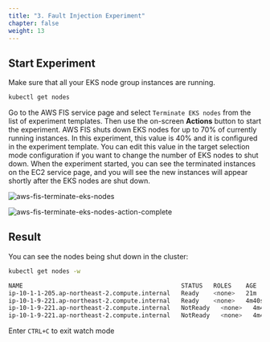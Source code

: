 ```yaml
---
title: "3. Fault Injection Experiment"
chapter: false
weight: 13
---
```


## Start Experiment

Make sure that all your EKS node group instances are running. 
```sh
kubectl get nodes
```

Go to the AWS FIS service page and select `Terminate EKS nodes` from the list of experiment templates. Then use the on-screen **Actions** button to start the experiment. AWS FIS shuts down EKS nodes for up to 70% of currently running instances. In this experiment, this value is 40% and it is configured in the experiment template. You can edit this value in the target selection mode configuration if you want to change the number of EKS nodes to shut down. When the experiment started, you can see the terminated instances on the EC2 service page, and you will see the new instances will appear shortly after the EKS nodes are shut down.

![aws-fis-terminate-eks-nodes](/images/30_eks/aws-fis-terminate-eks-nodes.png)

![aws-fis-terminate-eks-nodes-action-complete](/images/30_eks/aws-fis-terminate-eks-nodes-action-complete.png)

## Result

You can see the nodes being shut down in the cluster:
```sh
kubectl get nodes -w
```
```sh
NAME                                            STATUS   ROLES    AGE     VERSION
ip-10-1-1-205.ap-northeast-2.compute.internal   Ready    <none>   21m     v1.20.4-eks-6b7464
ip-10-1-9-221.ap-northeast-2.compute.internal   Ready    <none>   4m40s   v1.20.4-eks-6b7464
ip-10-1-9-221.ap-northeast-2.compute.internal   NotReady   <none>   4m40s   v1.20.4-eks-6b7464
ip-10-1-9-221.ap-northeast-2.compute.internal   NotReady   <none>   4m40s   v1.20.4-eks-6b7464
```
Enter `CTRL+C` to exit watch mode
